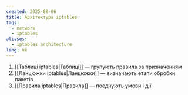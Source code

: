 ```yaml
---
created: 2025-08-06
title: Архітектура iptables
tags:
  - network
  - iptables
aliases:
  - iptables architecture
lang: uk
---
```


1. [[Таблиці iptables|Таблиці]] — групують правила за призначенням
2. [[Ланцюжки iptables|Ланцюжки]] — визначають етапи обробки пакетів
3. [[Правила iptables|Правила]] — поєднують умови і дії